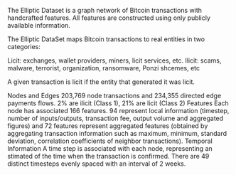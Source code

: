 The Elliptic Dataset is a graph network of Bitcoin transactions with handcrafted features. 
All features are constructed using only publicly available information.

The Elliptic DataSet maps Bitcoin transactions to real entities in two categories:

Licit: exchanges, wallet providers, miners, licit services, etc.
Ilicit: scams, malware, terrorist, organization, ransomware, Ponzi shcemes, etc

A given transaction is licit if the entity that generated it was licit.

Nodes and Edges 203,769 node transactions and 234,355 directed edge payments flows. 2% are ilicit (Class 1), 21% are licit (Class 2)
Features Each node has associated 166 features. 94 represent local information (timestep, number of inputs/outputs, transaction fee, output volume and aggregated figures) and 72 features represent aggregated features (obtained by aggregating transaction information such as maximum, minimum, standard deviation, correlation coefficients of neighbor transactions).
Temporal Information A time step is associated with each node, representing an stimated of the time when the transaction is confirmed. There are 49 distinct timesteps evenly spaced with an interval of 2 weeks.
